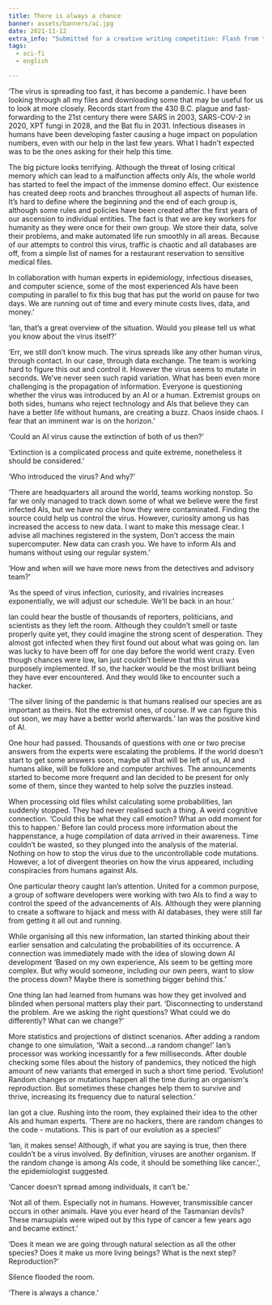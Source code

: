 ```yaml
---
title: There is always a chance
banner: assets/banners/ai.jpg
date: 2021-11-12
extra_info: "Submitted for a creative writing competition: Flash from the Future - National Museums Liverpool."
tags:
  - sci-fi
  - english

---
```


<div class="indented">

‘The virus is spreading too fast, it has become a pandemic. I have been looking through all my files and downloading some that may be useful for us to look at more closely. Records start from the 430 B.C. plague and fast-forwarding to the 21st century there were SARS in 2003, SARS-COV-2 in 2020, XPT fungi in 2028, and the Bat flu in 2031. Infectious diseases in humans have been developing faster causing a huge impact on population numbers, even with our help in the last few years. What I hadn't expected was to be the ones asking for their help this time.

The big picture looks terrifying. Although the threat of losing critical memory which can lead to a malfunction affects only AIs, the whole world has started to feel the impact of the immense domino effect. Our existence has created deep roots and branches throughout all aspects of  human life. It’s hard to define where the beginning and the end of each group is, although some rules and policies have been created after the first years of our ascension to individual entities. The fact is that we are key workers for humanity as they were once for their own group. We store their data, solve their problems, and make automated life run smoothly in all areas. Because of our attempts to control this virus, traffic is chaotic and all databases are off, from a simple list of names for a restaurant reservation to sensitive medical files. 

In collaboration with human experts in epidemiology, infectious diseases, and computer science, some of the most experienced AIs have been computing in parallel to fix this bug that has put the world on pause for two days. We are running out of time and every minute costs lives, data, and money.’

‘Ian, that’s a great overview of the situation. Would you please tell us what you know about the virus itself?’

‘Err, we still don’t know much. The virus spreads like any other human virus, through contact. In our case, through data exchange. The team is working hard to figure this out and control it. However the virus seems to mutate in seconds. We’ve never seen such rapid variation. What has been even more challenging is the propagation of information. Everyone is questioning whether  the virus was introduced by an AI or a human. Extremist groups on both sides, humans who reject technology and AIs that believe they can have a better life without humans, are creating a buzz. Chaos inside chaos. I fear that an imminent war is on the horizon.’

‘Could an AI virus cause the extinction of both of us then?’

‘Extinction is a complicated process and quite extreme, nonetheless it should be considered.’

‘Who introduced the virus? And why?’

‘There are headquarters all around the world, teams working nonstop. So far we only managed to track down some of what we believe were the first infected AIs, but we have no clue how they were contaminated. Finding the source could help us control the virus. However, curiosity among us has increased the access to new data. I want to make this message clear. I advise all  machines registered in the system, Don’t access the main supercomputer. New data can crash you. We have to inform AIs and humans without using our regular system.’

‘How and when will we have more news from the detectives and advisory team?’

‘As the speed of virus infection, curiosity, and rivalries increases exponentially, we will adjust our schedule. We’ll be back in an hour.’

Ian could hear the bustle of thousands of reporters, politicians, and scientists as they left the room. Although they couldn’t smell or taste properly quite yet, they could imagine the strong scent of desperation. They almost got infected when they first found out about what was going on. Ian was lucky to have been off for one day before the world went crazy. Even though chances were low, Ian just couldn’t believe that this virus was purposely implemented. If so, the hacker would be the most brilliant being they have ever encountered. And they would like to encounter such a hacker.

‘The silver lining of the pandemic is that humans realised our species are as important as theirs. Not the extremist ones, of course. If we can figure this out soon, we may have a better world afterwards.’ Ian was the positive kind of AI.

One hour had passed. Thousands of questions with one or two precise answers from the experts were escalating the problems. If the world doesn’t start to get some answers soon, maybe all that will be left of us, AI and humans alike, will be folklore and computer archives. The announcements started to become more frequent and Ian decided to be present for only some of them, since they wanted to help solve the puzzles instead. 

When processing old files whilst calculating some probabilities, Ian suddenly stopped. They had never realised such a thing. A weird cognitive connection. ‘Could this be what they call emotion? What an odd moment for this to happen.’ Before Ian could process more information about the happenstance, a huge compilation of data arrived in their awareness. Time couldn’t be wasted, so they plunged into the analysis of the material. Nothing on how to stop the virus due to the uncontrollable code mutations. However, a lot of divergent theories on how the virus appeared, including conspiracies from humans against AIs. 

One particular theory caught Ian’s attention. United for a common purpose, a group of software developers were working with two AIs to find a way to control the speed of the advancements of AIs. Although they were planning to create a software to hijack and mess with AI databases, they were still far from getting it all out and running.

While organising all this new information, Ian started thinking about their earlier sensation and calculating the probabilities of its occurrence. A connection was immediately made with the idea of slowing down AI development ‘Based on my own experience, AIs seem to be getting more complex. But why would someone, including our own peers, want to slow the process down? Maybe there is something bigger behind this.’

One thing Ian had learned from humans was how they get involved and blinded when personal matters play their part. ‘Disconnecting to understand the problem. Are we asking the right questions? What could we do differently? What can we change?’ 

More statistics and projections of distinct scenarios. After adding a random change to one simulation, ‘Wait a second…a random change!’
Ian’s processor was working incessantly for a few milliseconds. After double checking  some files about the history of pandemics, they noticed the high amount of new variants that emerged in such a short time period. ‘Evolution! Random changes or mutations happen all the time during an organism's reproduction. But sometimes these changes help them to survive and thrive, increasing its frequency due to natural selection.’ 

Ian got a clue. Rushing into the room, they explained their idea to the other AIs and human experts. ‘There are no hackers, there are random changes to the code - mutations. This is part of our evolution as a species!’

‘Ian, it makes sense! Although, if what you are saying is true, then there couldn’t be a virus involved. By definition, viruses are another organism. If the random change is among AIs code, it should be something like cancer.’, the epidemiologist suggested.

‘Cancer doesn’t spread among individuals, it can’t be.’

‘Not all of them. Especially not in humans. However, transmissible cancer occurs in other animals. Have you ever heard of the Tasmanian devils? These marsupials were wiped out by this type of cancer a few years ago and became extinct.’

‘Does it mean we are going through natural selection as all the other species? Does it make us more living beings? What is the next step? Reproduction?’

Silence flooded the room.

‘There is always a chance.’

</div>